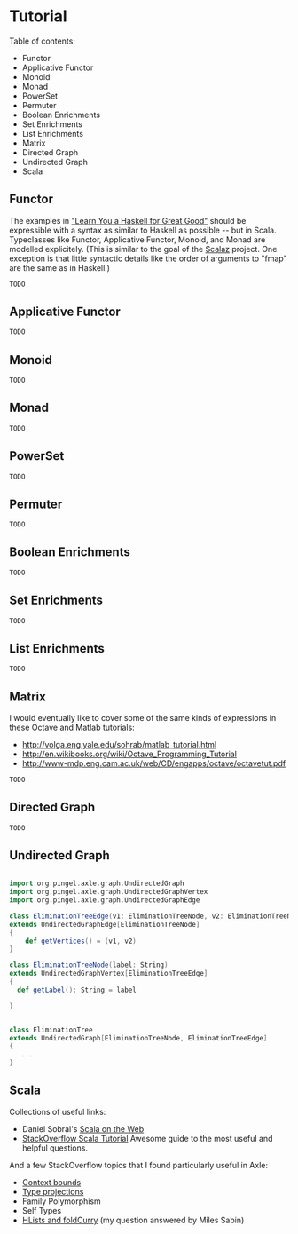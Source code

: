 
Tutorial
========

Table of contents:

* Functor
* Applicative Functor
* Monoid
* Monad
* PowerSet
* Permuter
* Boolean Enrichments
* Set Enrichments
* List Enrichments
* Matrix
* Directed Graph
* Undirected Graph
* Scala

Functor
-------

The examples in
["Learn You a Haskell for Great Good"](http://learnyouahaskell.com/)
should be expressible with a syntax as similar to Haskell as possible --
but in Scala.
Typeclasses like Functor, Applicative Functor, Monoid, and Monad are modelled explicitely.
(This is similar to the goal of the [Scalaz](https://github.com/scalaz/scalaz) project.
One exception is that little syntactic details like the order of arguments to "fmap"
are the same as in Haskell.)

```scala
TODO
```


Applicative Functor
-------------------

```scala
TODO
```

Monoid
------

```scala
TODO
```

Monad
-----

```scala
TODO
```

PowerSet
--------

```scala
TODO
```

Permuter
--------

```scala
TODO
```

Boolean Enrichments
-------------------

```scala
TODO
```

Set Enrichments
---------------

```scala
TODO
```

List Enrichments
----------------

```scala
TODO
```

Matrix
--------------

I would eventually like to cover some of the same kinds of expressions in these
Octave and Matlab tutorials:

* http://volga.eng.yale.edu/sohrab/matlab_tutorial.html
* http://en.wikibooks.org/wiki/Octave_Programming_Tutorial
* http://www-mdp.eng.cam.ac.uk/web/CD/engapps/octave/octavetut.pdf

```scala
TODO
```

Directed Graph
--------------

```scala
TODO
```

Undirected Graph
----------------

```scala

import org.pingel.axle.graph.UndirectedGraph
import org.pingel.axle.graph.UndirectedGraphVertex
import org.pingel.axle.graph.UndirectedGraphEdge

class EliminationTreeEdge(v1: EliminationTreeNode, v2: EliminationTreeNode)
extends UndirectedGraphEdge[EliminationTreeNode]
{
	def getVertices() = (v1, v2)
}

class EliminationTreeNode(label: String)
extends UndirectedGraphVertex[EliminationTreeEdge]
{
  def getLabel(): String = label

}


class EliminationTree
extends UndirectedGraph[EliminationTreeNode, EliminationTreeEdge]
{
   ...
}

```

Scala
-----

Collections of useful links:

* Daniel Sobral's [Scala on the Web](http://dcsobral.blogspot.com/2011/12/scala-on-web.html)
* [StackOverflow Scala Tutorial](http://stackoverflow.com/tags/scala/info) Awesome guide to the most useful and helpful questions.

And a few StackOverflow topics that I found particularly useful in Axle:

* [Context bounds](http://stackoverflow.com/questions/2982276/what-is-a-context-bound-in-scala)
* [Type projections](http://stackoverflow.com/questions/7045967/what-are-type-projections-useful-for)
* Family Polymorphism
* Self Types
* [HLists and foldCurry](http://stackoverflow.com/questions/7606587/applying-an-argument-list-to-curried-function-using-foldleft-in-scala) (my question answered by Miles Sabin)
